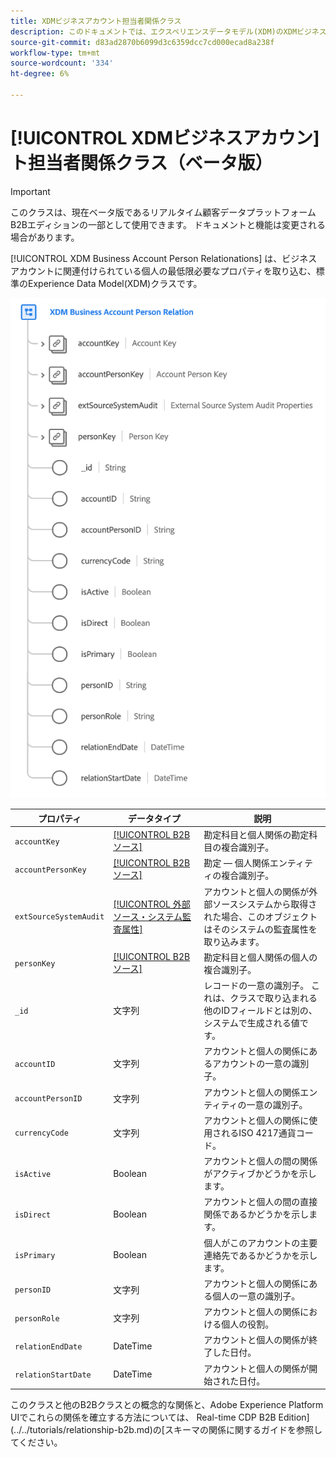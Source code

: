 ```yaml
---
title: XDMビジネスアカウント担当者関係クラス
description: このドキュメントでは、エクスペリエンスデータモデル(XDM)のXDMビジネスアカウント担当者関係クラスの概要を説明します。
source-git-commit: d83ad2870b6099d3c6359dcc7cd000ecad8a238f
workflow-type: tm+mt
source-wordcount: '334'
ht-degree: 6%

---
```


# [!UICONTROL XDMビジネスアカウン] ト担当者関係クラス（ベータ版）

>[!IMPORTANT]
>
>このクラスは、現在ベータ版であるリアルタイム顧客データプラットフォームB2Bエディションの一部として使用できます。 ドキュメントと機能は変更される場合があります。

[!UICONTROL XDM Business Account Person Relationations] は、ビジネスアカウントに関連付けられている個人の最低限必要なプロパティを取り込む、標準のExperience Data Model(XDM)クラスです。

![](../../images/classes/b2b/business-account-person-relation.png)

| プロパティ | データタイプ | 説明 |
| --- | --- | --- |
| `accountKey` | [[!UICONTROL B2Bソース]](../../data-types/b2b-source.md) | 勘定科目と個人関係の勘定科目の複合識別子。 |
| `accountPersonKey` | [[!UICONTROL B2Bソース]](../../data-types/b2b-source.md) | 勘定 — 個人関係エンティティの複合識別子。 |
| `extSourceSystemAudit` | [[!UICONTROL 外部ソース・システム監査属性]](../../data-types/external-source-system-audit-attributes.md) | アカウントと個人の関係が外部ソースシステムから取得された場合、このオブジェクトはそのシステムの監査属性を取り込みます。 |
| `personKey` | [[!UICONTROL B2Bソース]](../../data-types/b2b-source.md) | 勘定科目と個人関係の個人の複合識別子。 |
| `_id` | 文字列 | レコードの一意の識別子。 これは、クラスで取り込まれる他のIDフィールドとは別の、システムで生成される値です。 |
| `accountID` | 文字列 | アカウントと個人の関係にあるアカウントの一意の識別子。 |
| `accountPersonID` | 文字列 | アカウントと個人の関係エンティティの一意の識別子。 |
| `currencyCode` | 文字列 | アカウントと個人の関係に使用されるISO 4217通貨コード。 |
| `isActive` | Boolean | アカウントと個人の間の関係がアクティブかどうかを示します。 |
| `isDirect` | Boolean | アカウントと個人の間の直接関係であるかどうかを示します。 |
| `isPrimary` | Boolean | 個人がこのアカウントの主要連絡先であるかどうかを示します。 |
| `personID` | 文字列 | アカウントと個人の関係にある個人の一意の識別子。 |
| `personRole` | 文字列 | アカウントと個人の関係における個人の役割。 |
| `relationEndDate` | DateTime | アカウントと個人の関係が終了した日付。 |
| `relationStartDate` | DateTime | アカウントと個人の関係が開始された日付。 |

このクラスと他のB2Bクラスとの概念的な関係と、Adobe Experience Platform UIでこれらの関係を確立する方法については、 Real-time CDP B2B Edition](../../tutorials/relationship-b2b.md)の[スキーマの関係に関するガイドを参照してください。
